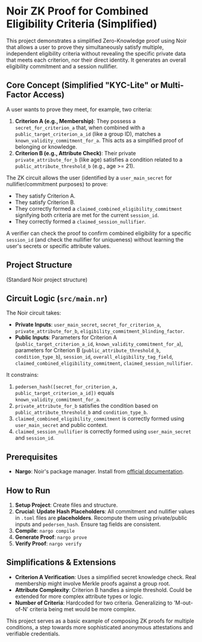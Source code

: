 # Noir ZK Proof for Combined Eligibility Criteria (Simplified)

This project demonstrates a simplified Zero-Knowledge proof using Noir that allows a user to prove they simultaneously satisfy multiple, independent eligibility criteria without revealing the specific private data that meets each criterion, nor their direct identity. It generates an overall eligibility commitment and a session nullifier.

## Core Concept (Simplified "KYC-Lite" or Multi-Factor Access)

A user wants to prove they meet, for example, two criteria:
1.  **Criterion A (e.g., Membership)**: They possess a `secret_for_criterion_a` that, when combined with a `public_target_criterion_a_id` (like a group ID), matches a `known_validity_commitment_for_a`. This acts as a simplified proof of belonging or knowledge.
2.  **Criterion B (e.g., Attribute Check)**: Their private `private_attribute_for_b` (like age) satisfies a condition related to a `public_attribute_threshold_b` (e.g., age >= 21).

The ZK circuit allows the user (identified by a `user_main_secret` for nullifier/commitment purposes) to prove:
*   They satisfy Criterion A.
*   They satisfy Criterion B.
*   They correctly formed a `claimed_combined_eligibility_commitment` signifying both criteria are met for the current `session_id`.
*   They correctly formed a `claimed_session_nullifier`.

A verifier can check the proof to confirm combined eligibility for a specific `session_id` (and check the nullifier for uniqueness) without learning the user's secrets or specific attribute values.

## Project Structure

(Standard Noir project structure)

## Circuit Logic (`src/main.nr`)

The Noir circuit takes:
*   **Private Inputs**: `user_main_secret`, `secret_for_criterion_a`, `private_attribute_for_b`, `eligibility_commitment_blinding_factor`.
*   **Public Inputs**: Parameters for Criterion A (`public_target_criterion_a_id`, `known_validity_commitment_for_a`), parameters for Criterion B (`public_attribute_threshold_b`, `condition_type_b`), `session_id`, `overall_eligibility_tag_field`, `claimed_combined_eligibility_commitment`, `claimed_session_nullifier`.

It constrains:
1.  `pedersen_hash([secret_for_criterion_a, public_target_criterion_a_id])` equals `known_validity_commitment_for_a`.
2.  `private_attribute_for_b` satisfies the condition based on `public_attribute_threshold_b` and `condition_type_b`.
3.  `claimed_combined_eligibility_commitment` is correctly formed using `user_main_secret` and public context.
4.  `claimed_session_nullifier` is correctly formed using `user_main_secret` and `session_id`.

## Prerequisites

*   **Nargo**: Noir's package manager. Install from [official documentation](https://noir-lang.org/docs/getting_started/installation/).

## How to Run

1.  **Setup Project**: Create files and structure.
2.  **Crucial: Update Hash Placeholders**: All commitment and nullifier values in `.toml` files are **placeholders**. Recompute them using private/public inputs and `pedersen_hash`. Ensure tag fields are consistent.
3.  **Compile**: `nargo compile`
4.  **Generate Proof**: `nargo prove`
5.  **Verify Proof**: `nargo verify`

## Simplifications & Extensions

*   **Criterion A Verification**: Uses a simplified secret knowledge check. Real membership might involve Merkle proofs against a group root.
*   **Attribute Complexity**: Criterion B handles a simple threshold. Could be extended for more complex attribute types or logic.
*   **Number of Criteria**: Hardcoded for two criteria. Generalizing to 'M-out-of-N' criteria being met would be more complex.

This project serves as a basic example of composing ZK proofs for multiple conditions, a step towards more sophisticated anonymous attestations and verifiable credentials.